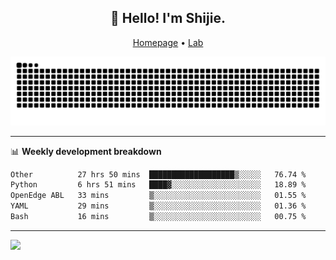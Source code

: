 <h2 align="center">👋 Hello! I'm Shijie.</h2>
<p align="center">
  <a href="https://xu-shi-jie.github.io"> Homepage</a> •
  <a href="https://onodalab.ees.hokudai.ac.jp"> Lab </a>
</p>

![Snake animation](https://github.com/xu-shi-jie/xu-shi-jie/blob/output/github-snake.svg)


-------

📊 **Weekly development breakdown**
<!--START_SECTION:waka-->

```txt
Other          27 hrs 50 mins  ███████████████████▒░░░░░   76.74 %
Python         6 hrs 51 mins   ████▓░░░░░░░░░░░░░░░░░░░░   18.89 %
OpenEdge ABL   33 mins         ▒░░░░░░░░░░░░░░░░░░░░░░░░   01.55 %
YAML           29 mins         ▒░░░░░░░░░░░░░░░░░░░░░░░░   01.36 %
Bash           16 mins         ▒░░░░░░░░░░░░░░░░░░░░░░░░   00.75 %
```

<!--END_SECTION:waka-->

-------
![](https://komarev.com/ghpvc/?username=xu-shi-jie&style=flat-square&color=blue) 
